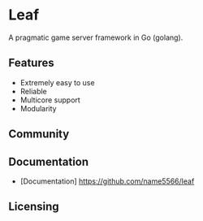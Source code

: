 Leaf
====
A pragmatic game server framework in Go (golang).

Features
---------

* Extremely easy to use
* Reliable
* Multicore support
* Modularity

Community
---------

Documentation
---------

* [Documentation] https://github.com/name5566/leaf

Licensing
---------
